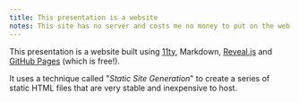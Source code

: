 ```yaml
---
title: This presentation is a website
notes: This site has no server and costs me no money to put on the web.
---
```


This presentation is a website built using [11ty](https://www.11ty.dev/), Markdown, [Reveal.js](https://revealjs.com/) and [GitHub Pages](https://pages.github.com/) (which is free!). 

It uses a technique called "*Static Site Generation*" to create a series of static HTML files that are very stable and inexpensive to host.

